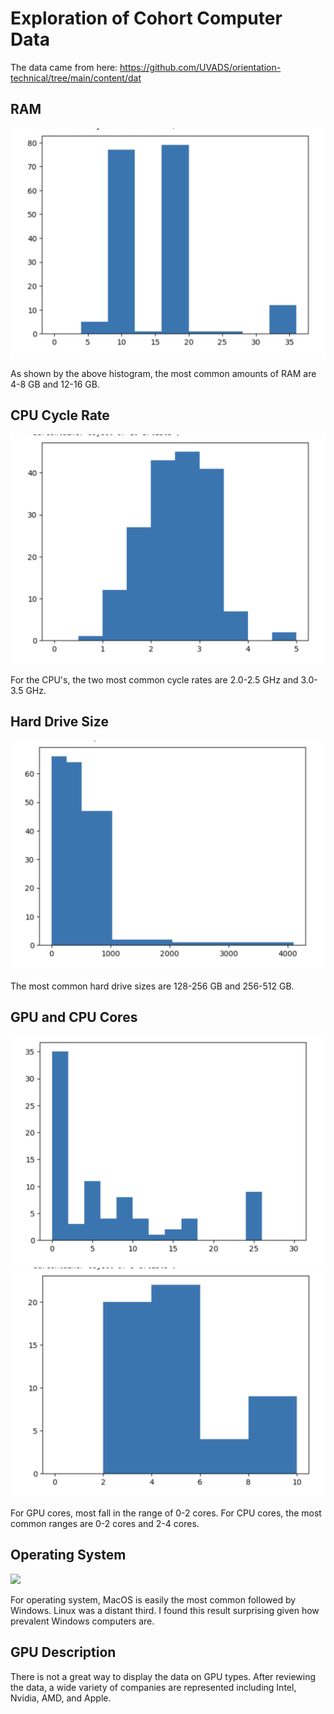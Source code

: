 # Exploration of Cohort Computer Data

The data came from here: <https://github.com/UVADS/orientation-technical/tree/main/content/dat>

## RAM
![](https://github.com/tribbens/jupyter-lab-badge/blob/main/ram.png)

As shown by the above histogram, the most common amounts of RAM are 4-8 GB and 12-16 GB.

## CPU Cycle Rate
![](https://github.com/tribbens/jupyter-lab-badge/blob/main/cpu.png)

For the CPU's, the two most common cycle rates are 2.0-2.5 GHz and 3.0-3.5 GHz.

## Hard Drive Size
![](https://github.com/tribbens/jupyter-lab-badge/blob/main/hd.png)

The most common hard drive sizes are 128-256 GB and 256-512 GB.

## GPU and CPU Cores
![](https://github.com/tribbens/jupyter-lab-badge/blob/main/gpu.png)
![](https://github.com/tribbens/jupyter-lab-badge/blob/main/cpu_cores.png)

For GPU cores, most fall in the range of 0-2 cores. For CPU cores, the most common ranges are 0-2 cores and 2-4 cores.

## Operating System
![](https://github.com/tribbens/r-studio-badge/blob/main/os.png)

For operating system, MacOS is easily the most common followed by Windows. Linux was a distant third. I found this result surprising given how prevalent Windows computers are.

## GPU Description
There is not a great way to display the data on GPU types. After reviewing the data, a wide variety of companies are represented including Intel, Nvidia, AMD, and Apple.
